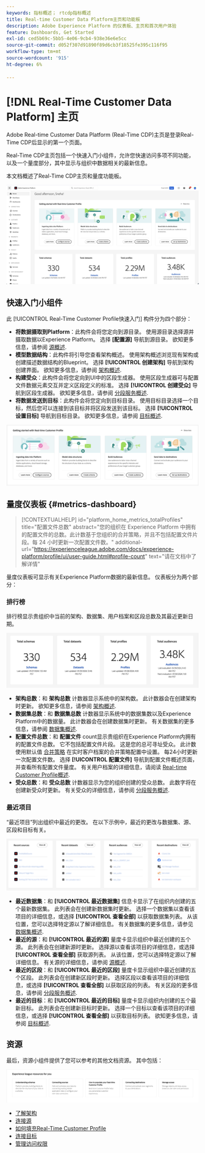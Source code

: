 ```yaml
---
keywords: 指标概述； rtcdp指标概述
title: Real-time Customer Data Platform主页和功能板
description: Adobe Experience Platform 的仪表板、主页和首次用户体验
feature: Dashboards, Get Started
exl-id: ced5b69c-5bb5-4e06-9cb4-938e36e6e5cc
source-git-commit: d052f307d91890f89d6cb3f18525fe395c116f95
workflow-type: tm+mt
source-wordcount: '915'
ht-degree: 6%

---
```


# [!DNL Real-Time Customer Data Platform] 主页

Adobe Real-time Customer Data Platform (Real-Time CDP)主页是登录Real-Time CDP后显示的第一个页面。

Real-Time CDP主页包括一个快速入门小组件，允许您快速访问多项不同功能，以及一个量度部分，其中显示与组织中数据相关的最新信息。

本文档概述了Real-Time CDP主页和量度功能板。

![Platform UI主页。](assets/platform-home/home.png)

## 快速入门小组件

此 [!UICONTROL Real-Time Customer Profile快速入门] 构件分为四个部分：

* **将数据摄取到Platform**：此构件会将您定向到源目录。 使用源目录选择源并摄取数据以Experience Platform。 选择 **[配置源]** 导航到源目录。 欲知更多信息，请参阅 [源概述](../sources/home.md).
* **模型数据结构**：此构件将引导您查看架构概述。 使用架构概述浏览现有架构或创建描述数据结构的Blueprint。 选择 **[!UICONTROL 创建架构]** 导航到架构创建界面。 欲知更多信息，请参阅 [架构概述](../xdm/home.md).
* **构建受众**：此构件会将您定向到UI中的区段生成器。 使用区段生成器可与配置文件数据元素交互并定义区段定义的标准。 选择 **[!UICONTROL 创建受众]** 导航到区段生成器。 欲知更多信息，请参阅 [分段服务概述](../segmentation/home.md).
* **将数据发送到目标**：此构件会将您定向到目标目录。 使用目标目录选择一个目标，然后您可以连接到该目标并将区段发送到该目标。 选择 **[!UICONTROL 设置目标]** 导航到目标目录。 欲知更多信息，请参阅 [目标概述](../destinations/home.md).

![显示入门小组件的Platform UI主页](assets/platform-home/getting-started-widget.png)

## 量度仪表板 {#metrics-dashboard}

>[!CONTEXTUALHELP]
>id="platform_home_metrics_totalProfiles"
>title="配置文件总数"
>abstract="您的组织在 Experience Platform 中拥有的配置文件的总数。此计数基于您组织的合并策略，并且不包括配置文件片段。每 24 小时更新一次配置文件数。"
>additional-url="https://experienceleague.adobe.com/docs/experience-platform/profile/ui/user-guide.html#profile-count" text="请在文档中了解详情"

量度仪表板可显示有关Experience Platform数据的最新信息。 仪表板分为两个部分：

### 排行榜

排行榜显示贵组织中当前的架构、数据集、用户档案和区段总数及其最近更新日期。

![Platform UI主页中的“排行榜”部分。](assets/platform-home/leaderboard.png)

* **架构总数**：和 **架构总数** 计数器显示系统中的架构数。 此计数器会在创建架构时更新。 欲知更多信息，请参阅 [架构概述](../xdm/home.md).
* **数据集总数**：和 **数据集总数** 计数器显示系统中的数据集数以及Experience Platform中的数据量。 此计数器会在创建数据集时更新。 有关数据集的更多信息，请参阅 [数据集概述](../catalog/datasets/overview.md).
* **配置文件总数**：和 **配置文件** count显示贵组织在Experience Platform内拥有的配置文件总数。 它不包括配置文件片段。 这是您的总可寻址受众。 此计数使用默认值 [合并策略](profile/merge-policies.md) 在实时客户档案的合并策略配置中设置。 每24小时更新一次配置文件数。 选择 **[!UICONTROL 配置文件]** 导航到配置文件概述页面，并查看所有配置文件量度。 有关用户档案的详细信息，请阅读 [Real-time Customer Profile概述](../profile/home.md).
* **受众总数**：和 **受众总数** 计数器显示为您的组织创建的受众总数。 此数字将在创建新受众时更新。 有关受众的详细信息，请参阅 [分段服务概述](../segmentation/home.md).

### 最近项目

“最近项目”列出组织中最近的更改。 在以下示例中，最近的更改与数据集、源、区段和目标有关。

![Platform UI主页中的“最近项目”部分。](assets/platform-home/recent-items.png)

* **最近数据集**：和 **[!UICONTROL 最近数据集]** 信息卡显示了在组织内创建的五个最新数据集。 此列表会在创建新数据集时更新。 选择一个数据集以查看该项目的详细信息，或选择 **[!UICONTROL 查看全部]** 以获取数据集列表。 从该位置，您可以选择特定源以了解详细信息。 有关数据集的更多信息，请参见 [数据集概述](../catalog/datasets/overview.md).
* **最近的源**：和 **[!UICONTROL 最近的源]** 量度卡显示组织中最近创建的五个源。 此列表会在创建新源时更新。 选择源以查看该项目的详细信息，或选择 **[!UICONTROL 查看全部]** 获取源列表。 从该位置，您可以选择特定源以了解详细信息。 有关源的详细信息，请参阅 [源概述](../sources/home.md).
* **最近的区段**：和 **[!UICONTROL 最近的区段]** 量度卡显示组织中最近创建的五个区段。 此列表会在创建新区段时更新。 选择区段以查看该项目的详细信息，或选择 **[!UICONTROL 查看全部]** 以获取区段的列表。 有关区段的更多信息，请参阅 [分段服务概述](../segmentation/home.md).
* **最近的目标**：和 **[!UICONTROL 最近的目标]** 量度卡显示组织内创建的五个最新目标。 此列表会在创建新目标时更新。 选择一个目标以查看该项目的详细信息，或选择 **[!UICONTROL 查看全部]** 以获取目标列表。 欲知更多信息，请参阅 [目标概述](../destinations/home.md).

## 资源

最后，资源小组件提供了您可以参考的其他文档资源。 其中包括：

![Platform UI主页中的“资源”部分。](assets/platform-home/resources.png)

* [了解架构](../xdm/schema/composition.md)
* [连接源](../sources/home.md)
* [如何填充Real-Time Customer Profile](../profile/home.md)
* [连接目标](../destinations/home.md)
* [管理访问权限](../access-control/abac/overview.md)

<!-- ### Successful profile records

In the leaderboard **[!UICONTROL Successful profile records]** shows the total number of records that have been successfully processed into the profile.

There is also a metric card that shows the percentage of successful records. Select **[!UICONTROL View datasets]** to see more details about the profile records. Hover over the colored area of the graph to see additional details:

![image](assets/home-profilerecords-details.PNG)

The number of successful profile records is updated hourly. 

For more information about profiles, see [A unified view of your customer in Real-Time CDP](profile/profile-overview.md).

### Total profile records

The **[!UICONTROL Total profile records]** metric card shows the total number of data records enabled to feed into the profiles, and the percentage that are successful, updated once per day. This does not include all data in the data lake, because some data might not be enabled to feed into the profiles.

 Hover over the colored area of the graph to see additional details about the successful profiles:

![image](assets/home-profile-details.PNG)

Select **[!UICONTROL View profiles]** to see more details about the profile records.

For more information about profiles, see [A unified view of your customer in Real-Time CDP](profile/profile-overview.md).

For more information about viewing a specific profile, see [Profile viewer](profile/profile-viewer.md).

### Failed profile records

In the leaderboard, **[!UICONTROL Failed profile records]** counts the number of records that failed to process into the profile.

The **[!UICONTROL Failed profile records]** metric card shows this count, and includes a graphical representation that helps you see how failures have trended during the time shown below the graphic. This chart is updated hourly. Select **[!UICONTROL View datasets]** to see more details about the profile records.

The number of failed profile records is updated hourly. -->
